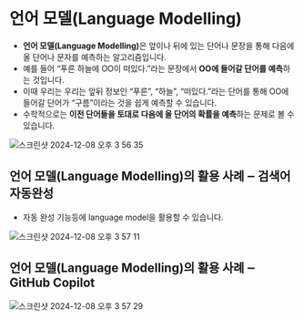 # 언어 모델(Language Modelling)
- <b>언어 모델(Language Modelling)</b>은 앞이나 뒤에 있는 단어나 문장을 통해 다음에 올 단어나 문자를 예측하는 알고리즘입니다.
- 예를 들어 “푸른 하늘에 OO이 떠있다.”라는 문장에서 <b>OO에 들어갈 단어를 예측</b>하는 것입니다.
- 이때 우리는 우리는 앞뒤 정보인 “푸른”, “하늘”, “떠있다.”라는 단어를 통해 OO에 들어갈 단어가 “구름”이라는 것을 쉽게 예측할 수 있습니다.
- 수학적으로는 **이전 단어들을 토대로 다음에 올 단어의 확률을 예측**하는 문제로 볼 수 있습니다.  

![스크린샷 2024-12-08 오후 3 56 35](https://github.com/user-attachments/assets/dc03a369-047f-4779-96da-9d53dc4504a1)

## 언어 모델(Language Modelling)의 활용 사례 ‒ 검색어 자동완성

- 자동 완성 기능등에 language model을 활용할 수 있습니다.


![스크린샷 2024-12-08 오후 3 57 11](https://github.com/user-attachments/assets/ed888bb6-bcdd-4add-8883-bbe41c65a7f2)


## 언어 모델(Language Modelling)의 활용 사례 ‒ GitHub Copilot


![스크린샷 2024-12-08 오후 3 57 29](https://github.com/user-attachments/assets/1deb1db5-4c8f-482b-8c5f-c65204021380)
